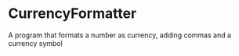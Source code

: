 # CurrencyFormatter
A program that formats a number as currency, adding commas and a currency symbol
